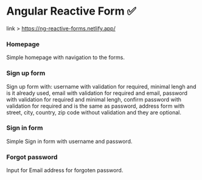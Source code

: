 # Angular Reactive Form :white_check_mark:  

link > https://ng-reactive-forms.netlify.app/

### Homepage
Simple homepage with navigation to the forms.

### Sign up form
Sign up form with:
username with validation for required, minimal lengh and is it already used, 
email with validation for required and email,
password with validation for required and minimal lengh,
confirm password with validation for required and is the same as password,
address form with street, city, country, zip code without validation and they are optional.

### Sign in form
Simple Sign in form with username and password.

### Forgot password 
Input for Email address for forgoten password.


